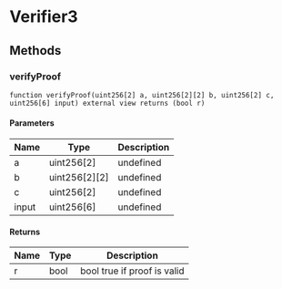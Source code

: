 # Verifier3









## Methods

### verifyProof

```solidity
function verifyProof(uint256[2] a, uint256[2][2] b, uint256[2] c, uint256[6] input) external view returns (bool r)
```





#### Parameters

| Name | Type | Description |
|---|---|---|
| a | uint256[2] | undefined
| b | uint256[2][2] | undefined
| c | uint256[2] | undefined
| input | uint256[6] | undefined

#### Returns

| Name | Type | Description |
|---|---|---|
| r | bool |  bool true if proof is valid




